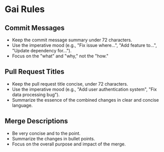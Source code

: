 
# Gai Rules

## Commit Messages 

- Keep the commit message summary under 72 characters.
- Use the imperative mood (e.g., "Fix issue where...", "Add feature to...", "Update dependency for...").
- Focus on the "what" and "why," not the "how."

## Pull Request Titles

- Keep the pull request title concise, under 72 characters.
- Use the imperative mood (e.g., "Add user authentication system", "Fix data processing bug").
- Summarize the essence of the combined changes in clear and concise language.

## Merge Descriptions

- Be very concise and to the point.
- Summarize the changes in bullet points.
- Focus on the overall purpose and impact of the merge.
